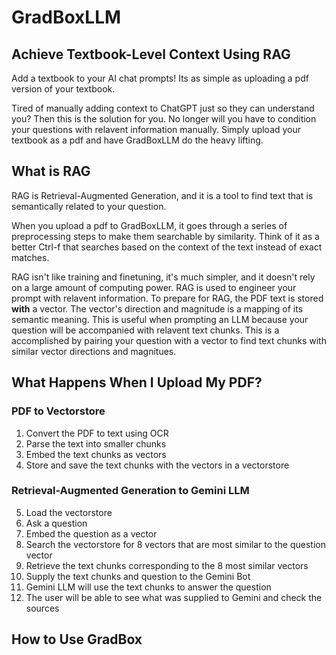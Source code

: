 # GradBoxLLM

## Achieve Textbook-Level Context Using RAG

Add a textbook to your AI chat prompts! Its as simple as uploading a pdf version of your textbook.

Tired of manually adding context to ChatGPT just so they can understand you? Then this is the solution for you. No longer will you have to condition your questions with relavent information manually. Simply upload your textbook as a pdf and have GradBoxLLM do the heavy lifting.

## What is RAG

RAG is Retrieval-Augmented Generation, and it is a tool to find text that is semantically related to your question. 

When you upload a pdf to GradBoxLLM, it goes through a series of preprocessing steps to make them searchable by similarity. Think of it as a better Ctrl-f that searches based on the context of the text instead of exact matches.

RAG isn't like training and finetuning, it's much simpler, and it doesn't rely on a large amount of computing power. 
RAG is used to engineer your prompt with relavent information. To prepare for RAG, the PDF text is stored **with** a vector.
The vector's direction and magnitude is a mapping of its semantic meaning.
This is useful when prompting an LLM because your question will be accompanied with relavent text chunks. 
This is a accomplished by pairing your question with a vector to find text chunks with similar vector directions and magnitues.

## What Happens When I Upload My PDF?

### PDF to Vectorstore 

1. Convert the PDF to text using OCR
2. Parse the text into smaller chunks
3. Embed the text chunks as vectors
4. Store and save the text chunks with the vectors in a vectorstore

### Retrieval-Augmented Generation to Gemini LLM

5. Load the vectorstore
6. Ask a question
7. Embed the question as a vector
8. Search the vectorstore for 8 vectors that are most similar to the question vector
9. Retrieve the text chunks corresponding to the 8 most similar vectors
10. Supply the text chunks and question to the Gemini Bot
11. Gemini LLM will use the text chunks to answer the question
12. The user will be able to see what was supplied to Gemini and check the sources

## How to Use GradBox 

